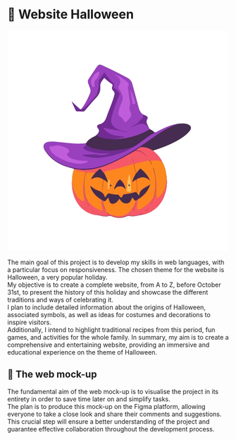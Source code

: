 <h1>🎃 Website Halloween</h1>
<p align="center">
<img alt="Nom de l'image" src="citrouille.png">
</p>
<p>The main goal of this project is to develop my skills in web languages, with a particular focus on responsiveness. The chosen theme for the website is Halloween, a very popular holiday.<br> My objective is to create a complete website, from A to Z, before October 31st, to present the history of this holiday and showcase the different traditions and ways of celebrating it. <br>I plan to include detailed information about the origins of Halloween, associated symbols, as well as ideas for costumes and decorations to inspire visitors. <br>Additionally, I intend to highlight traditional recipes from this period, fun games, and activities for the whole family. In summary, my aim is to create a comprehensive and entertaining website, providing an immersive and educational experience on the theme of Halloween.</p>
<h2>🎨 The web mock-up</h2>
The fundamental aim of the web mock-up is to visualise the project in its entirety in order to save time later on and simplify tasks.<br> The plan is to produce this mock-up on the Figma platform, allowing everyone to take a close look and share their comments and suggestions. <br>This crucial step will ensure a better understanding of the project and guarantee effective collaboration throughout the development process.
